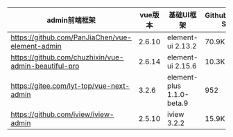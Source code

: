 | admin前端框架                                        | vue版本 | 基础UI框架                | Github/Gitcee Star |
| ---------------------------------------------------- | ------- | ------------------------- | ------------------ |
| https://github.com/PanJiaChen/vue-element-admin      | 2.6.10  | element-ui 2.13.2         | 70.9K              |
| https://github.com/chuzhixin/vue-admin-beautiful-pro | 2.6.14  | element-ui 2.15.6         | 10.3K              |
| https://gitee.com/lyt-top/vue-next-admin             | 3.2.6   | element-plus 1.1.0-beta.9 | 952                |
| https://github.com/iview/iview-admin                 | 2.5.10  | iview 3.2.2               | 15.9K              |

